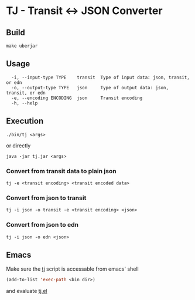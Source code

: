 # TJ - Transit <-> JSON Converter

## Build
```shell 
make uberjar
```

## Usage
```
  -i, --input-type TYPE    transit  Type of input data: json, transit, or edn
  -o, --output-type TYPE   json     Type of output data: json, transit, or edn
  -e, --encoding ENCODING  json     Transit encoding
  -h, --help
```

## Execution
```shell
./bin/tj <args>
```
or directly
```shell
java -jar tj.jar <args>
```

### Convert from transit data to plain json
```shell
tj -e <transit encoding> <transit encoded data>
```

### Convert from json to transit
```shell
tj -i json -o transit -e <transit encoding> <json>
```

### Convert from json to edn
```shell
tj -i json -o edn <json>
```

## Emacs
Make sure the [tj](./bin/tj) script is accessable from emacs' shell
```lisp
(add-to-list 'exec-path <bin dir>)
```
and evaluate [tj.el](./tj.el)
